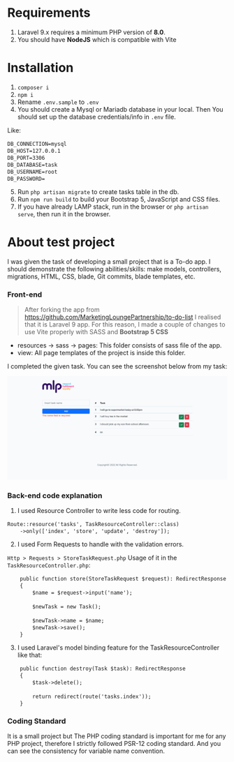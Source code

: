 # Requirements

1. Laravel 9.x requires a minimum PHP version of **8.0**.
2. You should have **NodeJS** which is compatible with Vite

# Installation

1. `composer i`
2. `npm i`
3. Rename `.env.sample` to `.env`
4. You should create a Mysql or Mariadb database in your local. Then You should set up the database credentials/info in `.env` file.

Like:
```
DB_CONNECTION=mysql
DB_HOST=127.0.0.1
DB_PORT=3306
DB_DATABASE=task
DB_USERNAME=root
DB_PASSWORD=
```

5. Run `php artisan migrate` to create tasks table in the db.
6. Run `npm run build` to build your Bootstrap 5, JavaScript and CSS files.
7. If you have already LAMP stack, run in the browser or `php artisan serve`, then run it in the browser.

# About test project

I was given the task of developing a small project that is a To-do app. I should
demonstrate the following abilities/skills: make models, controllers, migrations, HTML, CSS, blade, Git commits, blade
templates, etc.

### Front-end

> After forking the app from  https://github.com/MarketingLoungePartnership/to-do-list I realised that
it is Laravel 9 app. For this reason, I made a couple of changes to use Vite properly with SASS and **Bootstrap 5 CSS**

- resources -> sass -> pages: This folder consists of sass file of the app.
- view: All page templates of the project is inside this folder.

I completed the given task. You can see the screenshot below from my task:

![Alt text](assets/screenshot1.png?raw=true "Title")

### Back-end code explanation


1. I used Resource Controller to write less code for routing.

```
Route::resource('tasks', TaskResourceController::class)
    ->only(['index', 'store', 'update', 'destroy']);
```

2. I used Form Requests to handle with the validation errors.

`Http > Requests > StoreTaskRequest.php`
Usage of it in the `TaskResourceController.php`:

```
    public function store(StoreTaskRequest $request): RedirectResponse
    {
        $name = $request->input('name');

        $newTask = new Task();

        $newTask->name = $name;
        $newTask->save();
    }
```

3. I used Laravel's model binding feature for the TaskResourceController like that:

```
    public function destroy(Task $task): RedirectResponse
    {
        $task->delete();

        return redirect(route('tasks.index'));
    }
```

### Coding Standard

It is a small project but The PHP coding standard is important for me for any PHP project, therefore I strictly followed PSR-12 coding standard.
And you can see the consistency for variable name convention.
